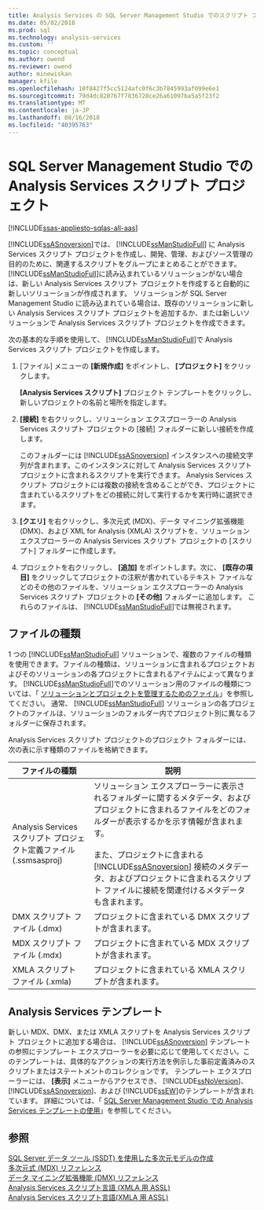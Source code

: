 ```yaml
---
title: Analysis Services の SQL Server Management Studio でのスクリプト プロジェクト |Microsoft Docs
ms.date: 05/02/2018
ms.prod: sql
ms.technology: analysis-services
ms.custom: ''
ms.topic: conceptual
ms.author: owend
ms.reviewer: owend
author: minewiskan
manager: kfile
ms.openlocfilehash: 10f8427f5cc5124afc0f6c3b7845993af099e6e1
ms.sourcegitcommit: 79d4dc820767f7836720ce26a61097ba5a5f23f2
ms.translationtype: MT
ms.contentlocale: ja-JP
ms.lasthandoff: 08/16/2018
ms.locfileid: "40395763"
---
```

# <a name="analysis-services-scripts-project-in-sql-server-management-studio"></a>SQL Server Management Studio での Analysis Services スクリプト プロジェクト
[!INCLUDE[ssas-appliesto-sqlas-all-aas](../../includes/ssas-appliesto-sqlas-all-aas.md)]

  [!INCLUDE[ssASnoversion](../../includes/ssasnoversion-md.md)]では、 [!INCLUDE[ssManStudioFull](../../includes/ssmanstudiofull-md.md)] に Analysis Services スクリプト プロジェクトを作成し、開発、管理、およびソース管理の目的のために、関連するスクリプトをグループにまとめることができます。 [!INCLUDE[ssManStudioFull](../../includes/ssmanstudiofull-md.md)]に読み込まれているソリューションがない場合は、新しい Analysis Services スクリプト プロジェクトを作成すると自動的に新しいソリューションが作成されます。 ソリューションが SQL Server Management Studio に読み込まれている場合は、既存のソリューションに新しい Analysis Services スクリプト プロジェクトを追加するか、または新しいソリューションで Analysis Services スクリプト プロジェクトを作成できます。  
  
 次の基本的な手順を使用して、 [!INCLUDE[ssManStudioFull](../../includes/ssmanstudiofull-md.md)]で Analysis Services スクリプト プロジェクトを作成します。  
  
1.  [ファイル] メニューの **[新規作成]** をポイントし、 **[プロジェクト]** をクリックします。  
  
     **[Analysis Services スクリプト]** プロジェクト テンプレートをクリックし、新しいプロジェクトの名前と場所を指定します。  
  
2.  **[接続]** を右クリックし、ソリューション エクスプローラーの Analysis Services スクリプト プロジェクトの [接続] フォルダーに新しい接続を作成します。  
  
     このフォルダーには [!INCLUDE[ssASnoversion](../../includes/ssasnoversion-md.md)] インスタンスへの接続文字列が含まれます。このインスタンスに対して Analysis Services スクリプト プロジェクトに含まれるスクリプトを実行できます。 Analysis Services スクリプト プロジェクトには複数の接続を含めることができ、プロジェクトに含まれているスクリプトをどの接続に対して実行するかを実行時に選択できます。  
  
3.  **[クエリ]** を右クリックし、多次元式 (MDX)、データ マイニング拡張機能 (DMX)、および XML for Analysis (XMLA) スクリプトを、ソリューション エクスプローラーの Analysis Services スクリプト プロジェクトの [スクリプト] フォルダーに作成します。
  
4.  プロジェクトを右クリックし、 **[追加]** をポイントします。次に、 **[既存の項目]** をクリックしてプロジェクトの注釈が書かれているテキスト ファイルなどのその他のファイルを、ソリューション エクスプローラーの Analysis Services スクリプト プロジェクトの **[その他]** フォルダーに追加します。 これらのファイルは、 [!INCLUDE[ssManStudioFull](../../includes/ssmanstudiofull-md.md)]では無視されます。  
  
## <a name="file-types"></a>ファイルの種類  
 1 つの [!INCLUDE[ssManStudioFull](../../includes/ssmanstudiofull-md.md)] ソリューションで、複数のファイルの種類を使用できます。ファイルの種類は、ソリューションに含まれるプロジェクトおよびそのソリューションの各プロジェクトに含まれるアイテムによって異なります。 [!INCLUDE[ssManStudioFull](../../includes/ssmanstudiofull-md.md)]でのソリューション用のファイルの種類については、「 [ソリューションとプロジェクトを管理するためのファイル](../../ssms/solution/files-that-manage-solutions-and-projects.md)」を参照してください。 通常、 [!INCLUDE[ssManStudioFull](../../includes/ssmanstudiofull-md.md)] ソリューションの各プロジェクトのファイルは、ソリューションのフォルダー内でプロジェクト別に異なるフォルダーに保存されます。  
  
 Analysis Services スクリプト プロジェクトのプロジェクト フォルダーには、次の表に示す種類のファイルを格納できます。  
  
|ファイルの種類|説明|  
|---------------|-----------------|  
|Analysis Services スクリプト プロジェクト定義ファイル (.ssmsasproj)|ソリューション エクスプローラーに表示されるフォルダーに関するメタデータ、およびプロジェクトに含まれるファイルをどのフォルダーが表示するかを示す情報が含まれます。<br /><br /> また、プロジェクトに含まれる [!INCLUDE[ssASnoversion](../../includes/ssasnoversion-md.md)] 接続のメタデータ、およびプロジェクトに含まれるスクリプト ファイルに接続を関連付けるメタデータも含まれます。|  
|DMX スクリプト ファイル (.dmx)|プロジェクトに含まれている DMX スクリプトが含まれます。|  
|MDX スクリプト ファイル (.mdx)|プロジェクトに含まれている MDX スクリプトが含まれます。|  
|XMLA スクリプト ファイル (.xmla)|プロジェクトに含まれている XMLA スクリプトが含まれます。|  
  
## <a name="analysis-services-templates"></a>Analysis Services テンプレート  
 新しい MDX、DMX、または XMLA スクリプトを Analysis Services スクリプト プロジェクトに追加する場合は、 [!INCLUDE[ssASnoversion](../../includes/ssasnoversion-md.md)] テンプレートの参照にテンプレート エクスプローラーを必要に応じて使用してください。このテンプレートは、具体的なアクションの実行方法を例示した事前定義済みのスクリプトまたはステートメントのコレクションです。 テンプレート エクスプローラーには、 **[表示]** メニューからアクセスでき、 [!INCLUDE[ssNoVersion](../../includes/ssnoversion-md.md)]、 [!INCLUDE[ssASnoversion](../../includes/ssasnoversion-md.md)]、および [!INCLUDE[ssEW](../../includes/ssew-md.md)]のテンプレートが含まれています。 詳細については、「 [SQL Server Management Studio での Analysis Services テンプレートの使用](../../analysis-services/instances/use-analysis-services-templates-in-sql-server-management-studio.md)」を参照してください。  
  
## <a name="see-also"></a>参照  
 [SQL Server データ ツール &#40;SSDT&#41; を使用した多次元モデルの作成](../../analysis-services/multidimensional-models/creating-multidimensional-models-using-sql-server-data-tools-ssdt.md)   
 [多次元式 (MDX) リファレンス](../../mdx/multidimensional-expressions-mdx-reference.md)   
 [データ マイニング拡張機能 (DMX) リファレンス](../../dmx/data-mining-extensions-dmx-reference.md)   
 [Analysis Services スクリプト言語 &#40;XMLA 用 ASSL&#41;](../../analysis-services/scripting/analysis-services-scripting-language-assl-for-xmla.md)   
 [Analysis Services スクリプト言語&#40;XMLA 用 ASSL&#41;](../../analysis-services/scripting/analysis-services-scripting-language-assl-for-xmla.md)  
  
  
